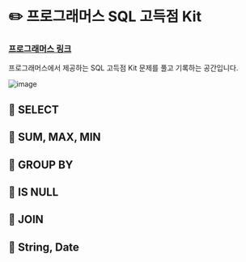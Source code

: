 # :pencil2: 프로그래머스 SQL 고득점 Kit

### [프로그래머스 링크](https://programmers.co.kr/learn/challenges)

프로그래머스에서 제공하는 SQL 고득점 Kit 문제를 풀고 기록하는 공간입니다.

![image](https://user-images.githubusercontent.com/55734436/109414491-7c582800-79f6-11eb-89f6-0cf017210e55.png)


## :small_orange_diamond: SELECT

## :small_orange_diamond: SUM, MAX, MIN

## :small_orange_diamond: GROUP BY

## :small_orange_diamond: IS NULL

## :small_orange_diamond: JOIN

## :small_orange_diamond: String, Date

